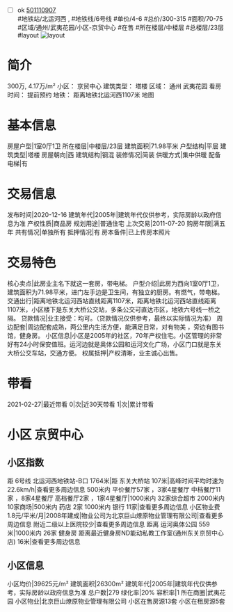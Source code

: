 - [ ] ok [501110907](https://bj.5i5j.com/ershoufang/501110907.html)  
 #地铁站/北运河西 ,  #地铁线/6号线
#单价/4-6 #总价/300-315 #面积/70-75   #区域/通州/武夷花园/小区-京贸中心 #在售 #所在楼层/中楼层 #总楼层/23层 #layout 
![layout](http://image2a.5i5j.com/bdir/layout/ec1b44ecc238488db8ac731561b87c3a.jpg_P5.jpg) 
# 简介 
 300万,  4.17万/m² 
小区： 京贸中心
建筑类型： 塔楼
区域： 通州 武夷花园
看房时间： 提前预约
地铁： 距离地铁北运河西1107米 地图
# 基本信息 
 房屋户型|1室0厅1卫
所在楼层|中楼层/23层
建筑面积|71.98平米
户型结构|平层
建筑类型|塔楼
房屋朝向|西
建筑结构|钢混
装修情况|简装
供暖方式|集中供暖
配备电梯|有
# 交易信息 
 发布时间|2020-12-16
建筑年代|2005年|建筑年代仅供参考，实际房龄以政府信息为准
产权性质|商品房
规划用途|普通住宅
上次交易|2011-07-20
购房年限|满五年
共有情况|单独所有
抵押情况|有
房本备件|已上传房本照片
# 交易特色 
 核心卖点|此房业主名下就这一套房，带电梯。
户型介绍|此房为西向1室0厅1卫，建筑面积为71.98平米，进门左手边是卫生间，有独立的厨房。有燃气，带电梯。
交通出行|距离地铁北运河西站直线距离1107米，距离地铁北运河西站直线距离1107米，小区楼下是东关大桥公交站，多条公交可直达市区，地铁六号线一桥之隔。
贷款情况|业主接受：均可。（贷款情况仅供参考，最终以实际情况为准）
周边配套|周边配套成熟，两公里内生活方便，能满足日常，对有物美 ，旁边有图书馆，健身房。
小区信息|小区是2005年的社区，70年产权住宅。小区管理的非常好有24小时保安值班。运河边就是奥体公园和运河文化广场，小区门口就是东关大桥公交车站，交通方便。
权属抵押|产权清晰，业主诚心出售。
# 带看 
 2021-02-27|最近带看	 0|次|近30天带看	 1|次|累计带看
# 小区 京贸中心
## 小区指数 
 距 6号线 北运河西地铁站-B口 1764米|距 东关大桥站 107米|高峰时间平均时速为22.6km/h|查看更多周边信息
500米内 平价餐厅57家 ，3家4星餐厅
中档餐厅11家 ，8家4星餐厅
高档餐厅2家 ，1家4星餐厅|1000米内 32家综合超市
2000米内 10家商场|500米内 药店 2家
1000米内 银行 11家|查看更多周边信息
小区物业费1.8元/平米/月|2008年建成|物业公司为北京巨山燎原物业管理有限公司|查看更多周边信息
附近二级以上医院较少|查看更多周边信息
距离 运河奥体公园 559米|1000米内 26家 健身房
距离最近健身房ND能动私教工作室(通州东关京贸中心店) 16米|查看更多周边信息
## 小区信息 
 小区均价|39625元/m²
建筑面积|26300m²
建筑年代|2005年|建筑年代仅供参考，实际房龄以政府信息为准
总户数|279
绿化率|20%
容积率|1
所在商圈|武夷花园
小区物业|北京巨山燎原物业管理有限公司
小区在售房源13套
小区在租房源5套

